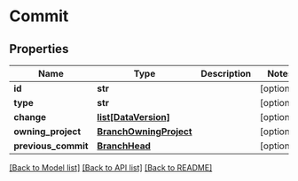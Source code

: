 # Commit

## Properties
Name | Type | Description | Notes
------------ | ------------- | ------------- | -------------
**id** | **str** |  | [optional] 
**type** | **str** |  | [optional] 
**change** | [**list[DataVersion]**](DataVersion.md) |  | [optional] 
**owning_project** | [**BranchOwningProject**](BranchOwningProject.md) |  | [optional] 
**previous_commit** | [**BranchHead**](BranchHead.md) |  | [optional] 

[[Back to Model list]](../README.md#documentation-for-models) [[Back to API list]](../README.md#documentation-for-api-endpoints) [[Back to README]](../README.md)


